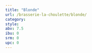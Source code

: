 ```yaml
---
title: "Blonde"
url: /brasserie-la-choulette/blonde/
category: 
style: 
abv: 7.5
ibu: 0
srm: 0
upc: 0
---
```


